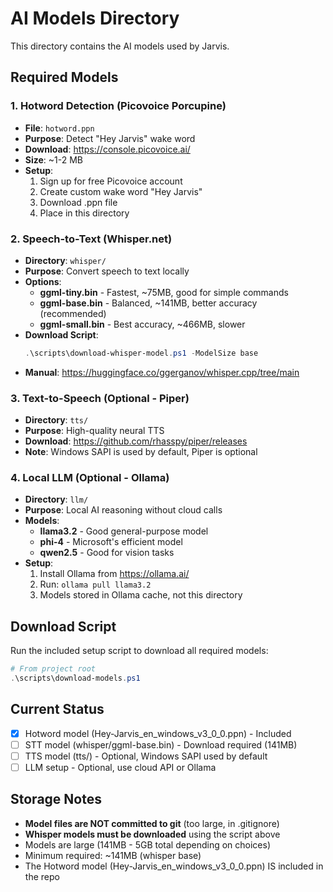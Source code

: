 # AI Models Directory

This directory contains the AI models used by Jarvis.

## Required Models

### 1. Hotword Detection (Picovoice Porcupine)
- **File**: `hotword.ppn`
- **Purpose**: Detect "Hey Jarvis" wake word
- **Download**: https://console.picovoice.ai/
- **Size**: ~1-2 MB
- **Setup**:
  1. Sign up for free Picovoice account
  2. Create custom wake word "Hey Jarvis"
  3. Download .ppn file
  4. Place in this directory

### 2. Speech-to-Text (Whisper.net)
- **Directory**: `whisper/`
- **Purpose**: Convert speech to text locally
- **Options**:
  - **ggml-tiny.bin** - Fastest, ~75MB, good for simple commands
  - **ggml-base.bin** - Balanced, ~141MB, better accuracy (recommended)
  - **ggml-small.bin** - Best accuracy, ~466MB, slower
- **Download Script**: 
  ```powershell
  .\scripts\download-whisper-model.ps1 -ModelSize base
  ```
- **Manual**: https://huggingface.co/ggerganov/whisper.cpp/tree/main

### 3. Text-to-Speech (Optional - Piper)
- **Directory**: `tts/`
- **Purpose**: High-quality neural TTS
- **Download**: https://github.com/rhasspy/piper/releases
- **Note**: Windows SAPI is used by default, Piper is optional

### 4. Local LLM (Optional - Ollama)
- **Directory**: `llm/`
- **Purpose**: Local AI reasoning without cloud calls
- **Models**:
  - **llama3.2** - Good general-purpose model
  - **phi-4** - Microsoft's efficient model
  - **qwen2.5** - Good for vision tasks
- **Setup**:
  1. Install Ollama from https://ollama.ai/
  2. Run: `ollama pull llama3.2`
  3. Models stored in Ollama cache, not this directory

## Download Script

Run the included setup script to download all required models:

```powershell
# From project root
.\scripts\download-models.ps1
```

## Current Status

- [x] Hotword model (Hey-Jarvis_en_windows_v3_0_0.ppn) - Included
- [ ] STT model (whisper/ggml-base.bin) - Download required (141MB)
- [ ] TTS model (tts/) - Optional, Windows SAPI used by default
- [ ] LLM setup - Optional, use cloud API or Ollama

## Storage Notes

- **Model files are NOT committed to git** (too large, in .gitignore)
- **Whisper models must be downloaded** using the script above
- Models are large (141MB - 5GB total depending on choices)
- Minimum required: ~141MB (whisper base)
- The Hotword model (Hey-Jarvis_en_windows_v3_0_0.ppn) IS included in the repo
